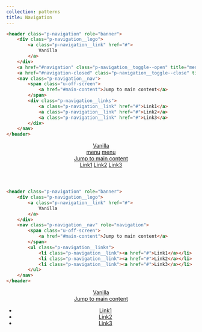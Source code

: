 ```yaml
---
collection: patterns
title: Navigation
---
```


```html
<header class="p-navigation" role="banner">
    <div class="p-navigation__logo">
        <a class="p-navigation__link" href="#">
            Vanilla
        </a>
    </div>
    <a href="#navigation" class="p-navigation__toggle--open" title="menu">menu</a>
    <a href="#navigation-closed" class="p-navigation__toggle--close" title="close menu">menu</a>
    <nav class="p-navigation__nav">
        <span class="u-off-screen">
            <a href="#main-content">Jump to main content</a>
        </span>
        <div class="p-navigation__links">
            <a class="p-navigation__link" href="#">Link1</a>
            <a class="p-navigation__link" href="#">Link2</a>
            <a class="p-navigation__link" href="#">Link3</a>
        </div>
    </nav>
</header>
```

<header id="navigation" class="p-navigation" role="banner">
    <div class="p-navigation__logo">
        <a class="p-navigation__link" href="#">
            Vanilla
        </a>
    </div>
    <a href="#navigation" class="p-navigation__toggle--open" title="menu">menu</a>
    <a href="#navigation-closed" class="p-navigation__toggle--close" title="close menu">menu</a>
    <nav class="p-navigation__nav" role="navigation">
        <span class="u-off-screen">
            <a href="#main-content">Jump to main content</a>
        </span>
        <div class="p-navigation__links">
            <a class="p-navigation__link" href="#">Link1</a>
            <a class="p-navigation__link" href="#">Link2</a>
            <a class="p-navigation__link" href="#">Link3</a>
        </div>
    </nav>
</header>

```html
<header class="p-navigation" role="banner">
    <div class="p-navigation__logo">
        <a class="p-navigation__link" href="#">
            Vanilla
        </a>
    </div>
    <nav class="p-navigation__nav" role="navigation">
        <span class="u-off-screen">
            <a href="#main-content">Jump to main content</a>
        </span>
        <ul class="p-navigation__links">
            <li class="p-navigation__link"><a href="#">Link1</a></li>
            <li class="p-navigation__link"><a href="#">Link2</a></li>
            <li class="p-navigation__link"><a href="#">Link3</a></li>
        </ul>
    </nav>
</header>
```

<header class="p-navigation" role="banner">
    <div class="p-navigation__logo">
        <a class="p-navigation__link" href="#">
            Vanilla
        </a>
    </div>
    <nav class="p-navigation__nav" role="navigation">
        <span class="u-off-screen">
            <a href="#main-content">Jump to main content</a>
        </span>
        <ul class="p-navigation__links">
          <li class="p-navigation__link"><a href="#">Link1</a></li>
          <li class="p-navigation__link"><a href="#">Link2</a></li>
          <li class="p-navigation__link"><a href="#">Link3</a></li>
        </ul>
    </nav>
</header>
